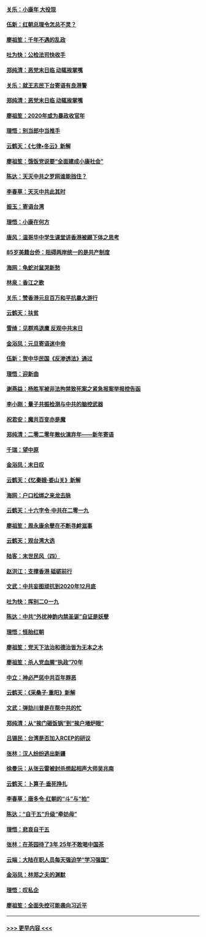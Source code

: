 #### [关乐：小康年 大役现](../pages/nsc993/n11774213.md?t=01080422) 
#### [伍新：红朝总理令怎总不灵？](../pages/nsc993/n11770813.md?t=01080422) 
#### [廖祖笙：千年不遇的乱政](../pages/nsc993/n11770373.md?t=01080422) 
#### [吐为快：公检法司快收手](../pages/nsc993/n11770359.md?t=01080422) 
#### [郑纯清：恶党末日临 动辄挨掌嘴](../pages/nsc993/n11769912.md?t=01080422) 
#### [关乐：就王志民下台寄语有良港警](../pages/nsc993/n11769903.md?t=01080422) 
#### [郑纯清：恶党末日临 动辄挨掌嘴](../pages/nsc993/n11769356.md?t=01080422) 
#### [廖祖笙：2020年或为暴政收官年](../pages/nsc993/n11768216.md?t=01080422) 
#### [理悟：别当郎中当推手](../pages/nsc993/n11768243.md?t=01080422) 
#### [云鹤天：《七律▪冬云》新解](../pages/nsc993/n11768204.md?t=01080422) 
#### [廖祖笙：饿饭党说要“全面建成小康社会”](../pages/nsc993/n11767482.md?t=01080422) 
#### [陈达：天灭中共之罗网谁能挡住？](../pages/nsc993/n11767465.md?t=01080422) 
#### [李春草：天灭中共此其时](../pages/nsc993/n11767452.md?t=01080422) 
#### [振玉：寄语台湾](../pages/nsc993/n11767432.md?t=01080422) 
#### [理悟：小康在何方](../pages/nsc993/n11767394.md?t=01080422) 
#### [唐风：温哥华中学生课堂讲香港被踢下体之思考](../pages/nsc993/n11766848.md?t=01080422) 
#### [85岁美籍台侨：阻碍两岸统一的是共产制度](../pages/nsc993/n11765043.md?t=01080422) 
#### [海网：龟蛇对鼠哭新愁](../pages/nsc993/n11764895.md?t=01080422) 
#### [林泉：香江之歌](../pages/nsc993/n11764415.md?t=01080422) 
#### [关乐：赞香港元旦百万和平抗暴大游行](../pages/nsc993/n11764382.md?t=01080422) 
#### [云鹤天：扶贫](../pages/nsc993/n11764245.md?t=01080422) 
#### [雪绮：见群鸡退鹰  反观中共末日](../pages/nsc993/n11762112.md?t=01080422) 
#### [金浴凤：元旦寄语迷中帝](../pages/nsc993/n11761788.md?t=01080422) 
#### [伍新：贺中华民国《反渗透法》通过](../pages/nsc993/n11761994.md?t=01080422) 
#### [理悟：迎新曲](../pages/nsc993/n11761152.md?t=01080422) 
#### [谢燕益：杨胜军被非法拘禁致死案之紧急报案举报控告函](../pages/nsc993/n11756134.md?t=01080422) 
#### [李小刚：量子共振检测与中共的脑控武器](../pages/nsc993/n11754518.md?t=01080422) 
#### [祝君安：魔共百变亦是魔](../pages/nsc993/n11754469.md?t=01080422) 
#### [郑纯清：二零二零年散伙演弃年——新年寄语](../pages/nsc993/n11754195.md?t=01080422) 
#### [千瑞：望中原](../pages/nsc993/n11754159.md?t=01080422) 
#### [金浴凤：末日叹](../pages/nsc993/n11752359.md?t=01080422) 
#### [云鹤天：《忆秦娥‧娄山关》新解](../pages/nsc993/n11752348.md?t=01080422) 
#### [海网：户口松绑之来龙去脉](../pages/nsc993/n11752328.md?t=01080422) 
#### [云鹤天：十六字令‧中共在二零一九](../pages/nsc993/n11752305.md?t=01080422) 
#### [廖祖笙：周永康余孽在不断寻衅滋事](../pages/nsc993/n11751013.md?t=01080422) 
#### [云鹤天：观台湾大选](../pages/nsc993/n11751007.md?t=01080422) 
#### [陆客：末世民风（四）](../pages/nsc993/n11749203.md?t=01080422) 
#### [赵洪江：支撑香港 砥砺前行](../pages/nsc993/n11748482.md?t=01080422) 
#### [文武：中共妄图顽抗到2020年12月底](../pages/nsc993/n11748446.md?t=01080422) 
#### [吐为快：挥别二O一九](../pages/nsc993/n11748411.md?t=01080422) 
#### [陈达：中共“外扰神韵内禁圣诞”自证是妖孽](../pages/nsc993/n11748226.md?t=01080422) 
#### [理悟：怪胎红朝](../pages/nsc993/n11748206.md?t=01080422) 
#### [廖祖笙：党天下法治和德治皆为无本之木](../pages/nsc993/n11748135.md?t=01080422) 
#### [廖祖笙：杀人党血腥“执政”70年](../pages/nsc993/n11745144.md?t=01080422) 
#### [中立：神必严惩中共百年罪恶](../pages/nsc993/n11744970.md?t=01080422) 
#### [云鹤天：《采桑子‧重阳》新解](../pages/nsc993/n11744948.md?t=01080422) 
#### [文武：弹劾川普是在帮中共的忙](../pages/nsc993/n11744758.md?t=01080422) 
#### [郑纯清：从“挨门砸饭锅”到“挨户堵炉眼”](../pages/nsc993/n11744745.md?t=01080422) 
#### [吕锡民：台湾是否加入RCEP的研议](../pages/nsc993/n11744701.md?t=01080422) 
#### [张林：汉人纷纷逃出新疆](../pages/nsc993/n11743530.md?t=01080422) 
#### [徐曼沅：从张云雷被封杀想起相声大师吴兆南](../pages/nsc993/n11741816.md?t=01080422) 
#### [云鹤天：卜算子‧垂死挣扎](../pages/nsc993/n11739956.md?t=01080422) 
#### [李春草：唐多令‧红朝的“斗”与“拍”](../pages/nsc993/n11739830.md?t=01080422) 
#### [陈达：“自干五”升级“牵妨母”](../pages/nsc993/n11739724.md?t=01080422) 
#### [理悟：悲哀自干五](../pages/nsc993/n11739547.md?t=01080422) 
#### [张林：在茶园待了3年 25年不敢喝中国茶](../pages/nsc993/n11739240.md?t=01080422) 
#### [云端：大陆在职人员每天强迫学“学习强国”](../pages/nsc993/n11738735.md?t=01080422) 
#### [金浴凤：林郑之夫的渊默](../pages/nsc993/n11737735.md?t=01080422) 
#### [理悟：叹私企](../pages/nsc993/n11737715.md?t=01080422) 
#### [廖祖笙：全面失控可能袭向习近平](../pages/nsc993/n11737704.md?t=01080422) 

----
#### [ >>> 更早内容 <<< ](../indexes/nsc993-earlier.md)
